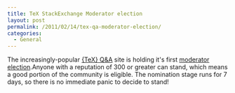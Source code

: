 ```yaml
---
title: TeX StackExchange Moderator election
layout: post
permalink: /2011/02/14/tex-qa-moderator-election/
categories:
  - General
---
```

The increasingly-popular [{TeX} Q&amp;A](https://tex.stackexchange.com/) site is holding it's first [moderator election](https://tex.stackexchange.com/election).Anyone with a reputation of 300 or greater can stand, which means a good portion of the community is eligible. The nomination stage runs for 7 days, so there is no immediate panic to decide to stand!
